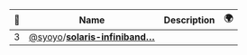 |:star2: | Name | Description | 🌍|
|---|---|---|---|
|3|[@syoyo](https://github.com/syoyo)/[**solaris-infiniband…**](https://github.com/syoyo/solaris-infiniband-tools)|||


